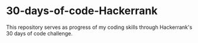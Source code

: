 # 30-days-of-code-Hackerrank

This repository serves as progress of my coding skills through Hackerrank's 30 days of code challenge.
